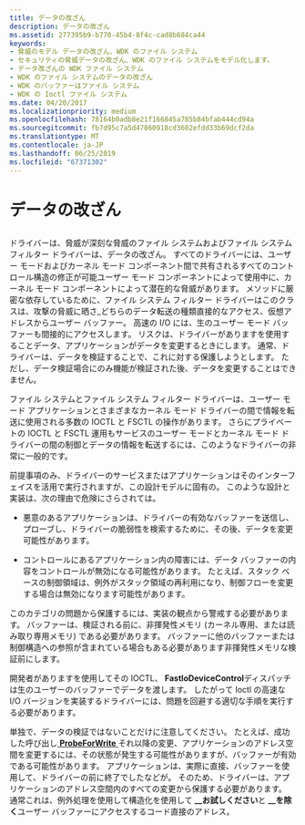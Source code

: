 ```yaml
---
title: データの改ざん
description: データの改ざん
ms.assetid: 277395b9-b770-45b4-8f4c-cad8b684ca44
keywords:
- 脅威のモデル データの改ざん、WDK のファイル システム
- セキュリティの脅威データの改ざん、WDK のファイル システムをモデル化します。
- データ改ざんの WDK ファイル システム
- WDK のファイル システムのデータの改ざん
- WDK のバッファーはファイル システム
- WDK の Ioctl ファイル システム
ms.date: 04/20/2017
ms.localizationpriority: medium
ms.openlocfilehash: 78164b0adb8e21f166845a785b84bfab444cd94a
ms.sourcegitcommit: fb7d95c7a5d47860918cd3602efdd33b69dcf2da
ms.translationtype: MT
ms.contentlocale: ja-JP
ms.lasthandoff: 06/25/2019
ms.locfileid: "67371302"
---
```

# <a name="tampering-with-data"></a>データの改ざん


## <span id="ddk_tampering_with_data_if"></span><span id="DDK_TAMPERING_WITH_DATA_IF"></span>


ドライバーは、脅威が深刻な脅威のファイル システムおよびファイル システム フィルター ドライバーは、データの改ざん。 すべてのドライバーには、ユーザー モードおよびカーネル モード コンポーネント間で共有されるすべてのコントロール構造の修正が可能ユーザー モード コンポーネントによって使用中に、カーネル モード コンポーネントによって潜在的な脅威があります。 メソッドに厳密な依存しているために、ファイル システム フィルター ドライバーはこのクラスは、攻撃の脅威に晒さ\_どちらのデータ転送の種類直接的なアクセス、仮想アドレスからユーザー バッファー。 高速の I/O には、生のユーザー モード バッファーも間接的にアクセスします。 リスクは、ドライバーがありますを使用することデータ、アプリケーションがデータを変更するときにします。 通常、ドライバーは、データを検証することで、これに対する保護しようとします。 ただし、データ検証場合にのみ機能が検証された後、データを変更することはできません。

ファイル システムとファイル システム フィルター ドライバーは、ユーザー モード アプリケーションとさまざまなカーネル モード ドライバーの間で情報を転送に使用される多数の IOCTL と FSCTL の操作があります。 さらにプライベートの IOCTL と FSCTL 運用もサービスのユーザー モードとカーネル モード ドライバーの間の制御とデータの情報を転送するには、このようなドライバーの非常に一般的です。

前提事項のみ、ドライバーのサービスまたはアプリケーションはそのインターフェイスを活用で実行されますが、この設計モデルに固有の。 このような設計と実装は、次の理由で危険にさらされては。

-   悪意のあるアプリケーションは、ドライバーの有効なバッファーを送信し、プローブし、ドライバーの脆弱性を検索するために、その後、データを変更可能性があります。

-   コントロールにあるアプリケーション内の障害には、データ バッファーの内容をコントロールが無効になる可能性があります。 たとえば、スタック ベースの制御領域は、例外がスタック領域の再利用になり、制御フローを変更する場合は無効になります可能性があります。

このカテゴリの問題から保護するには、実装の観点から警戒する必要があります。 バッファーは、検証される前に、非揮発性メモリ (カーネル専用、または読み取り専用メモリ) である必要があります。 バッファーに他のバッファーまたは制御構造への参照が含まれている場合もある必要があります非揮発性メモリな検証前にします。

開発者がありますを使用してその IOCTL、 **FastIoDeviceControl**ディスパッチは生のユーザーのバッファーでデータを渡します。 したがって Ioctl の高速な I/O バージョンを実装するドライバーには、問題を回避する適切な手順を実行する必要があります。

単独で、データの検証ではないことだけに注意してください。 たとえば、成功した呼び出し[ **ProbeForWrite** ](https://docs.microsoft.com/windows-hardware/drivers/ddi/content/wdm/nf-wdm-probeforwrite)それ以降の変更、アプリケーションのアドレス空間を変更するには、その状態が発生する可能性がありますが、バッファーが有効である可能性があります。 アプリケーションは、実際に直接、バッファーを使用して、ドライバーの前に終了でしたなどが。 そのため、ドライバーは、アプリケーションのアドレス空間内のすべての変更から保護する必要があります。 通常これは、例外処理を使用して構造化を使用して **\_\_お試しください**と **\_\_を除く**ユーザー バッファーにアクセスするコード直接のアドレス。

 

 




